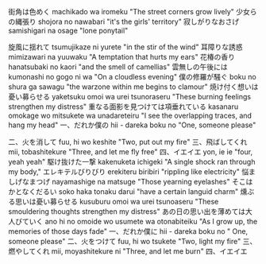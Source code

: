 街角は色めく
machikado wa iromeku "The street corners grow lively"
少女らの縄張り
shojora no nawabari "it's the girls' territory"
寂しがりなおさげ
samishigari na osage "lone ponytail"

旋風に揺れて
tsumujikaze ni yurete "in the stir of the wind"
耳障りな誘惑
mimizawari na yuuwaku "A temptation that hurts my ears"
花椿の香り
hanatsubaki no kaori "and the smell of camellias"
雲無しの午後には
kumonashi no gogo ni wa "On a cloudless evening"
僕の修羅が騒ぐ
boku no shura ga sawagu "the warzone within me begins to clamour"
焼け付く想いは憂い募らせる
yaketsuku omoi wa urei tsunoraseru "These burning feelings strengthen my distress"
重なる面影を見つけては項垂れている
kasanaru omokage wo mitsukete wa unadareteiru "I see the overlapping traces, and hang my head"
一、だれか僕の
hii - dareka boku no "One, someone please"

二、火を消して
fuu, hi wo keshite "Two, put out my fire"
三、飛ばしてくれ
mii, tobashitekure "Three, and let me fly free"
四、イエイエ
yon, ie ie "four, yeah yeah"
駆け抜けた一撃
kakenuketa ichigeki "A single shock ran through my body,"
エレキテルびりびり
erekiteru biribiri "rippling like electricity"
悩ましげなまつげ
nayamashige na matsuge "Those yearning eyelashes"
そこはかとなくだるい
soko haka tonaku darui "have a certain languid charm"
燻ぶる思いは憂い募らせる
kusuburu omoi wa urei tsunoaseru "These smouldering thoughts strengthen my distress"
あの日の思い出を薄めては大人びていく
ano hi no omoide wo usumete wa otonabiteiku "As I grow up, the memories of those days fade"
一、だれか僕に
hii - dareka boku no " One, someone please"
二、火をつけて
fuu, hi wo tsukete "Two, light my fire"
三、燃やしてくれ
mii, moyashitekure ni "Three, and let me burn"
四、イエイエ